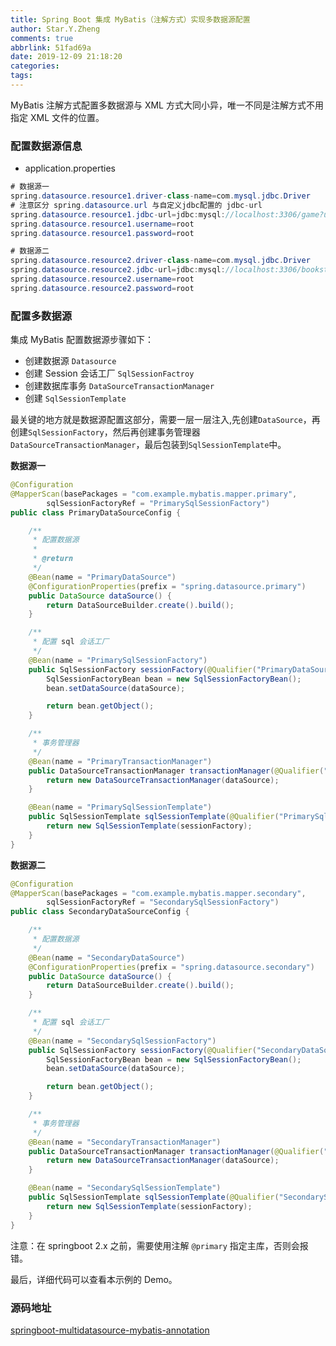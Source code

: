 ```yaml
---
title: Spring Boot 集成 MyBatis（注解方式）实现多数据源配置
author: Star.Y.Zheng
comments: true
abbrlink: 51fad69a
date: 2019-12-09 21:18:20
categories:
tags:
---
```


MyBatis 注解方式配置多数据源与 XML 方式大同小异，唯一不同是注解方式不用指定 XML 文件的位置。

<!-- more -->

### 配置数据源信息

- application.properties

```java
# 数据源一
spring.datasource.resource1.driver-class-name=com.mysql.jdbc.Driver
# 注意区分 spring.datasource.url 与自定义jdbc配置的 jdbc-url
spring.datasource.resource1.jdbc-url=jdbc:mysql://localhost:3306/game?useUnicode=true&characterEncoding=utf-8
spring.datasource.resource1.username=root
spring.datasource.resource1.password=root

# 数据源二
spring.datasource.resource2.driver-class-name=com.mysql.jdbc.Driver
spring.datasource.resource2.jdbc-url=jdbc:mysql://localhost:3306/bookstore?useUnicode=true&characterEncoding=utf-8
spring.datasource.resource2.username=root
spring.datasource.resource2.password=root
```
### 配置多数据源

集成 MyBatis 配置数据源步骤如下：

- 创建数据源 `Datasource`
- 创建 Session 会话工厂 `SqlSessionFactroy`
- 创建数据库事务 `DataSourceTransactionManager`
- 创建 `SqlSessionTemplate`

最关键的地方就是数据源配置这部分，需要一层一层注入,先创建`DataSource`，再创建`SqlSessionFactory`，然后再创建事务管理器`DataSourceTransactionManager`，最后包装到`SqlSessionTemplate`中。

**数据源一**

```java
@Configuration
@MapperScan(basePackages = "com.example.mybatis.mapper.primary",
        sqlSessionFactoryRef = "PrimarySqlSessionFactory")
public class PrimaryDataSourceConfig {

    /**
     * 配置数据源
     *
     * @return
     */
    @Bean(name = "PrimaryDataSource")
    @ConfigurationProperties(prefix = "spring.datasource.primary")
    public DataSource dataSource() {
        return DataSourceBuilder.create().build();
    }

    /**
     * 配置 sql 会话工厂
     */
    @Bean(name = "PrimarySqlSessionFactory")
    public SqlSessionFactory sessionFactory(@Qualifier("PrimaryDataSource") DataSource dataSource) throws Exception {
        SqlSessionFactoryBean bean = new SqlSessionFactoryBean();
        bean.setDataSource(dataSource);

        return bean.getObject();
    }

    /**
     * 事务管理器
     */
    @Bean(name = "PrimaryTransactionManager")
    public DataSourceTransactionManager transactionManager(@Qualifier("PrimaryDataSource") DataSource dataSource) {
        return new DataSourceTransactionManager(dataSource);
    }

    @Bean(name = "PrimarySqlSessionTemplate")
    public SqlSessionTemplate sqlSessionTemplate(@Qualifier("PrimarySqlSessionFactory") SqlSessionFactory sessionFactory) {
        return new SqlSessionTemplate(sessionFactory);
    }
}
```

**数据源二**

```java
@Configuration
@MapperScan(basePackages = "com.example.mybatis.mapper.secondary",
        sqlSessionFactoryRef = "SecondarySqlSessionFactory")
public class SecondaryDataSourceConfig {

    /**
     * 配置数据源
     */
    @Bean(name = "SecondaryDataSource")
    @ConfigurationProperties(prefix = "spring.datasource.secondary")
    public DataSource dataSource() {
        return DataSourceBuilder.create().build();
    }

    /**
     * 配置 sql 会话工厂
     */
    @Bean(name = "SecondarySqlSessionFactory")
    public SqlSessionFactory sessionFactory(@Qualifier("SecondaryDataSource") DataSource dataSource) throws Exception {
        SqlSessionFactoryBean bean = new SqlSessionFactoryBean();
        bean.setDataSource(dataSource);

        return bean.getObject();
    }

    /**
     * 事务管理器
     */
    @Bean(name = "SecondaryTransactionManager")
    public DataSourceTransactionManager transactionManager(@Qualifier("SecondaryDataSource") DataSource dataSource) {
        return new DataSourceTransactionManager(dataSource);
    }

    @Bean(name = "SecondarySqlSessionTemplate")
    public SqlSessionTemplate sqlSessionTemplate(@Qualifier("SecondarySqlSessionFactory") SqlSessionFactory sessionFactory) {
        return new SqlSessionTemplate(sessionFactory);
    }
}
```
注意：在 springboot 2.x 之前，需要使用注解 `@primary` 指定主库，否则会报错。

最后，详细代码可以查看本示例的 Demo。

### 源码地址

[springboot-multidatasource-mybatis-annotation](https://github.com/yifanzheng/springboot-action/tree/master/springboot-multidatasource-mybatis-annotation)

